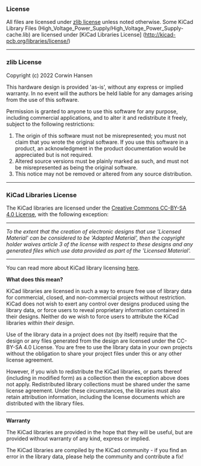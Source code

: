 ### License

All files are licensed under [zlib license](https://opensource.org/licenses/Zlib) unless noted otherwise.
Some KiCad Library Files (High_Voltage_Power_Supply/High_Voltage_Power_Supply-cache.lib) are licensed under [KiCad Libraries License] (http://kicad-pcb.org/libraries/license/)

------------------

### zlib License

Copyright (c) 2022 Corwin Hansen

This hardware design is provided 'as-is', without any express or implied
warranty. In no event will the authors be held liable for any damages
arising from the use of this software.

Permission is granted to anyone to use this software for any purpose,
including commercial applications, and to alter it and redistribute it
freely, subject to the following restrictions:

1. The origin of this software must not be misrepresented; you must not
   claim that you wrote the original software. If you use this software
   in a product, an acknowledgment in the product documentation would be
   appreciated but is not required.
2. Altered source versions must be plainly marked as such, and must not be
   misrepresented as being the original software.
3. This notice may not be removed or altered from any source distribution.

------------------

### KiCad Libraries License

The KiCad libraries are licensed under the [Creative Commons CC-BY-SA 4.0 License](https://creativecommons.org/licenses/by-sa/4.0/legalcode), with the following exception:

---------

_To the extent that the creation of electronic designs that use 'Licensed Material' can be considered to be 'Adapted Material', then the copyright holder waives article 3 of the license with respect to these designs and any generated files which use data provided as part of the 'Licensed Material'._

---------

You can read more about KiCad library licensing [here](http://kicad-pcb.org/libraries/license).

**What does this mean?**

KiCad libraries are licensed in such a way to ensure free use of library data for commercial, closed, and non-commercial projects without restriction. KiCad does not wish to exert any control over designs produced using the library data, or force users to reveal proprietary information contained in their designs. Neither do we wish to force users to attribute the KiCad libraries _within their design_.

Use of the library data in a project does not (by itself) require that the design or any files generated from the design are licensed under the CC-BY-SA 4.0 License. You are free to use the library data in your own projects without the obligation to share your project files under this or any other license agreement.

However, if you wish to redistribute the KiCad libraries, or parts thereof (including in modified form) as a collection then the exception above does not apply. Redistributed library collections must be shared under the same license agreement. Under these circumstances, the libraries must also retain attribution information, including the license documents which are distributed with the library files.

----------------------

**Warranty**

The KiCad libraries are provided in the hope that they will be useful, but are provided without warranty of any kind, express or implied.

The KiCad libraries are compiled by the KiCad community - if you find an error in the library data, please help the community and contribute a fix!
